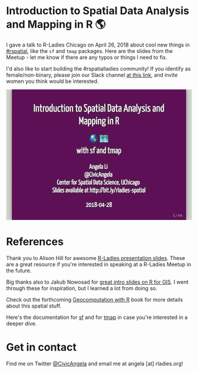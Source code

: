 # Introduction to Spatial Data Analysis and Mapping in R 🌎

I gave a talk to R-Ladies Chicago on April 26, 2018 about cool new things in [#rspatial](https://twitter.com/search?q=%23rspatial), like the `sf` and `tmap` packages. Here are the slides from the Meetup - let me know if there are any typos or things I need to fix.

I'd also like to start building the #rspatialladies community! If you identify as female/non-binary, please join our Slack channel [at this link](https://join.slack.com/t/r-spatialladies/shared_invite/enQtMzU1MTIwMjU2NzUyLTBkZjU1NDFiZGU3YzNmN2Y0Y2NiYTM2Njk2ZjI5M2IyMTNiNjI3ZDQ4MzEyMjQxNjM2YWU2ZGVkZWRiYmU1ZDM), and invite women you think would be interested.

[![](images/slide-title.png)](https://angela-li.github.io/slides/2018-04-26/rladies-spatial-data)

References
=================
Thank you to Alison Hill for awesome [R-Ladies presentation slides](https://github.com/rladies/resources/blob/master/xaringan-slides/how_to_use.Rmd). These are a great resource if you're interested in speaking at a R-Ladies Meetup in the future.

Big thanks also to Jakub Nowosad for [great intro slides on R for GIS](https://nowosad.github.io/presentations). I went through these for inspiration, but I learned a lot from doing so.

Check out the forthcoming [Geocomputation with R](https://geocompr.robinlovelace.net) book for more details about this spatial stuff.

Here's the documentation for [sf](https://r-spatial.github.io/sf/) and for [tmap](https://github.com/mtennekes/tmap) in case you're interested in a deeper dive.

Get in contact
=================
Find me on Twitter [@CivicAngela](https://twitter.com/CivicAngela) and email me at angela [at] rladies.org!
